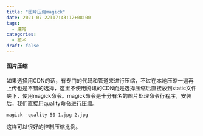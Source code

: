 ```yaml
---
title: "图片压缩magick"
date: 2021-07-22T17:43:12+08:00
tags:
  - 建站
categories:
  - 技术
draft: false
---
```




#### 图片压缩
如果选择用CDN的话，有专门的代码和管道来进行压缩，不过在本地压缩一遍再上传也是不错的选择，这里不使用腾讯的CDN而是选择压缩后直接放到static文件夹下，使用magick命令。magick命令是十分有名的图片处理命令行程序，安装后，我们直接用quality命令进行压缩。

	magick -quality 50 1.jpg 2.jpg

这样可以很好的控制压缩比例。

